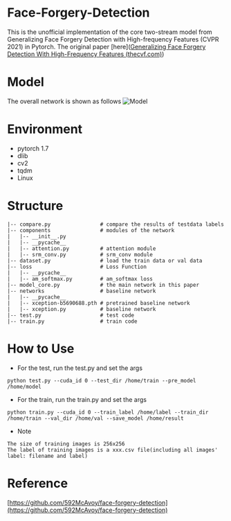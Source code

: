 # Face-Forgery-Detection

This is the unofficial implementation of the core two-stream model from Generalizing Face Forgery Detection with High-frequency Features (CVPR 2021) in Pytorch. The original paper [here]([Generalizing Face Forgery Detection With High-Frequency Features (thecvf.com)](https://openaccess.thecvf.com/content/CVPR2021/papers/Luo_Generalizing_Face_Forgery_Detection_With_High-Frequency_Features_CVPR_2021_paper.pdf))

# Model

The overall network is shown as follows  ![Model](https://z3.ax1x.com/2021/11/30/o3RdoR.png)

# Environment

- pytorch 1.7
- dlib
- cv2
- tqdm
- Linux

# Structure

```
|-- compare.py                # compare the results of testdata labels
|-- components                # modules of the network
|   |-- __init__.py
|   |-- __pycache__
|   |-- attention.py          # attention module
|   |-- srm_conv.py           # srm_conv module
|-- dataset.py                # load the train data or val data
|-- loss                      # Loss Function
|   |-- __pycache__
|   |-- am_softmax.py         # am_softmax loss
|-- model_core.py             # the main network in this paper
|-- networks                  # baseline network
|   |-- __pycache__
|   |-- xception-b5690688.pth # pretrained baseline network
|   |-- xception.py           # baseline network
|-- test.py                   # test code
|-- train.py                  # train code
```

# How to Use

- For the test, run the test.py and set the args

```
python test.py --cuda_id 0 --test_dir /home/train --pre_model /home/model
```

- For the train, run the train.py and set the args

```
python train.py --cuda_id 0 --train_label /home/label --train_dir /home/train --val_dir /home/val --save_model /home/result
```

- Note

```
The size of training images is 256x256
The label of training images is a xxx.csv file(including all images' label: filename and label)
```

# Reference

[https://github.com/592McAvoy/face-forgery-detection](https://github.com/592McAvoy/face-forgery-detection)

